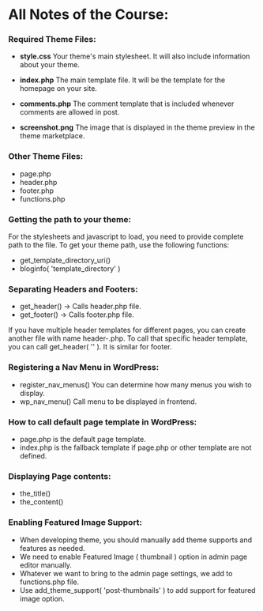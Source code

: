 # All Notes of the Course:  

### Required Theme Files:  

- **style.css**
  Your theme's main stylesheet. It will also include information about your theme.
- **index.php**
  The main template file. It will be the template for the homepage on your site.

- **comments.php**
  The comment template that is included whenever comments are allowed in post.

- **screenshot.png**
  The image that is displayed in the theme preview in the theme marketplace.


### Other Theme Files:
  
- page.php
- header.php
- footer.php
- functions.php

### Getting the path to your theme:
For the stylesheets and javascript to load, you need to provide complete path to the file. To get your theme path, use the following functions:
- get_template_directory_uri()
- bloginfo( 'template_directory' )

### Separating Headers and Footers:
- get_header() -> Calls header.php file.
- get_footer() -> Calls footer.php file.

If you have multiple header templates for different pages, you can create another file with name header-<slug>.php.
To call that specific header template, you can call get_header( '<slug>' ). It is similar for footer.

### Registering a Nav Menu in WordPress:
- register_nav_menus()
  You can determine how many menus you wish to display.
- wp_nav_menu()
  Call menu to be displayed in frontend.

### How to call default page template in WordPress:
- page.php is the default page template.
- index.php is the fallback template if page.php or other template are not defined.


### Displaying Page contents:
- the_title()
- the_content()

### Enabling Featured Image Support:
- When developing theme, you should manually add theme supports and features as needed.
- We need to enable Featured Image ( thumbnail ) option in admin page editor manually.
- Whatever we want to bring to the admin page settings, we add to functions.php file.
- Use add_theme_support( 'post-thumbnails' ) to add support for featured image option.
